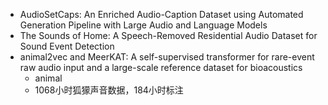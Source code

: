 - AudioSetCaps: An Enriched Audio-Caption Dataset using Automated Generation Pipeline with Large Audio and Language Models
- The Sounds of Home: A Speech-Removed Residential Audio Dataset for Sound Event Detection
- animal2vec and MeerKAT: A self-supervised transformer for rare-event raw audio input and a large-scale reference dataset for bioacoustics
  - animal
  - 1068小时狐獴声音数据，184小时标注
